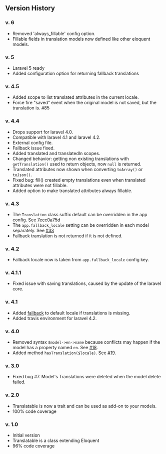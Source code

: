 ## Version History

### v. 6

* Removed 'always_fillable' config option.
* Fillable fields in translation models now defined like other eloquent models.

### v. 5

 * Laravel 5 ready
 * Added configuration option for returning fallback translations

### v. 4.5

 * Added scope to list translated attributes in the current locale.
 * Force fire "saved" event when the original model is not saved, but the translation is. #85

### v. 4.4

 * Drops support for laravel 4.0.
 * Compatible with laravel 4.1 and laravel 4.2.
 * External config file.
 * Fallback issue fixed.
 * Added translated and translatedIn scopes.
 * Changed behavior: getting non existing translations with `getTranslation()` used to return objects, now `null` is returned.
 * Translated attributes now shown when converting `toArray()` or `toJson()`.
 * Fixed bug: fill() created empty translations even when translated attributes were not fillable.
 * Added option to make translated attributes always fillable.

### v. 4.3

* The `Translation` class suffix default can be overridden in the app config. See [7ecc0a75d](https://github.com/dimsav/laravel-translatable/commit/7ecc0a75dfcec58ebf694e0a7feb686294b49847)
* The `app.fallback_locale` setting can be overridden in each model separately. See [#33](https://github.com/dimsav/laravel-translatable/pull/33)
* Fallback translation is not returned if it is not defined.

### v. 4.2

* Fallback locale now is taken from `app.fallback_locale` config key.

### v. 4.1.1

* Fixed issue with saving translations, caused by the update of the laravel core.

### v. 4.1
* Added [fallback](https://github.com/dimsav/laravel-translatable/issues/23) to default locale if translations is missing.
* Added travis environment for laravel 4.2.

### v. 4.0
* Removed syntax `$model->en->name` because conflicts may happen if the model has a property named `en`. See [#18](https://github.com/dimsav/laravel-translatable/issues/18).
* Added method `hasTranslation($locale)`. See [#19](https://github.com/dimsav/laravel-translatable/issues/19).

### v. 3.0
* Fixed bug #7. Model's Translations were deleted when the model delete failed.

### v. 2.0
* Translatable is now a trait and can be used as add-on to your models.
* 100% code coverage

### v. 1.0
* Initial version
* Translatable is a class extending Eloquent
* 96% code coverage
